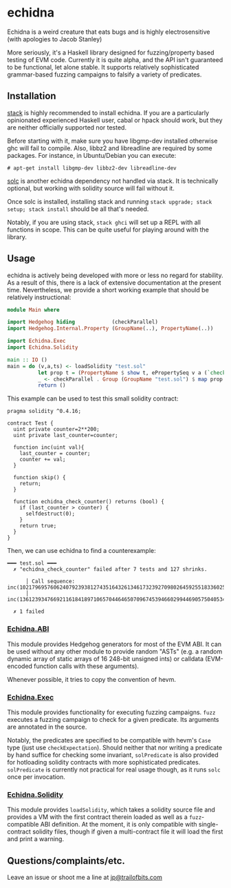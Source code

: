 # echidna

Echidna is a weird creature that eats bugs and is highly electrosensitive (with apologies to Jacob Stanley)

More seriously, it's a Haskell library designed for fuzzing/property based testing of EVM code.
Currently it is quite alpha, and the API isn't guaranteed to be functional, let alone stable.
It supports relatively sophisticated grammar-based fuzzing campaigns to falsify a variety of predicates.

## Installation

[stack](https://www.haskellstack.org/) is highly recommended to install echidna.
If you are a particularly opinionated experienced Haskell user, cabal or hpack should work, but they are neither officially supported nor tested. 

Before starting with it, make sure you have libgmp-dev installed otherwise ghc will fail to compile. Also, libbz2 and libreadline are required by some packages. For instance, in Ubuntu/Debian you can execute:

```
# apt-get install libgmp-dev libbz2-dev libreadline-dev
```

[solc](https://www.npmjs.com/package/solc) is another echidna dependency not handled via stack.
It is technically optional, but working with solidity source will fail without it.

Once solc is installed, installing stack and running `stack upgrade; stack setup; stack install` should be all that's needed.

Notably, if you are using stack, `stack ghci` will set up a REPL with all functions in scope.
This can be quite useful for playing around with the library.

## Usage

echidna is actively being developed with more or less no regard for stability.
As a result of this, there is a lack of extensive documentation at the present time.
Nevertheless, we provide a short working example that should be relatively instructional:

```haskell
module Main where

import Hedgehog hiding            (checkParallel)
import Hedgehog.Internal.Property (GroupName(..), PropertyName(..))

import Echidna.Exec
import Echidna.Solidity

main :: IO ()
main = do (v,a,ts) <- loadSolidity "test.sol"
          let prop t = (PropertyName $ show t, ePropertySeq v a (`checkETest` t) 100)
          _ <- checkParallel . Group (GroupName "test.sol") $ map prop ts
          return ()
```

This example can be used to test this small solidity contract:

```solidity
pragma solidity ^0.4.16;

contract Test {
  uint private counter=2**200;
  uint private last_counter=counter;

  function inc(uint val){
    last_counter = counter;
    counter += val;
  }

  function skip() {
    return;
  }

  function echidna_check_counter() returns (bool) {
    if (last_counter > counter) {
      selfdestruct(0);
    }
    return true;
  }
}
```

Then, we can use echidna to find a counterexample:

```
━━━ test.sol ━━━
  ✗ "echidna_check_counter" failed after 7 tests and 127 shrinks.
  
      │ Call sequence: inc(102179695760624079239381274351643261346173239270980264592551833602568283084636);
      │                inc(13612393476692116184189710657044646507096745394660299446905750405344846555296);
  
  ✗ 1 failed
```

### [Echidna.ABI](src/Echidna/ABI.hs)

This module provides Hedgehog generators for most of the EVM ABI.
It can be used without any other module to provide random "ASTs" (e.g. a random dynamic array of static arrays of 16 248-bit unsigned ints) or calldata (EVM-encoded function calls with these arguments).

Whenever possible, it tries to copy the convention of hevm.

### [Echidna.Exec](src/Echidna/Exec.hs)

This module provides functionality for executing fuzzing campaigns.
`fuzz` executes a fuzzing campaign to check for a given predicate.
Its arguments are annotated in the source.

Notably, the predicates are specified to be compatible with hevm's `Case` type (just use `checkExpectation`).
Should neither that nor writing a predicate by hand suffice for checking some invariant, `solPredicate` is also provided for hotloading solidity contracts with more sophisticated predicates.
`solPredicate` is currently not practical for real usage though, as it runs `solc` once per invocation.

### [Echidna.Solidity](src/Echidna/Solidity.hs)

This module provides `loadSolidity`, which takes a solidity source file and provides a VM with the first contract therein loaded as well as a `fuzz`-compatible ABI definition.
At the moment, it is only compatible with single-contract solidity files, though if given a multi-contract file it will load the first and print a warning.

## Questions/complaints/etc.

Leave an issue or shoot me a line at jp@trailofbits.com
